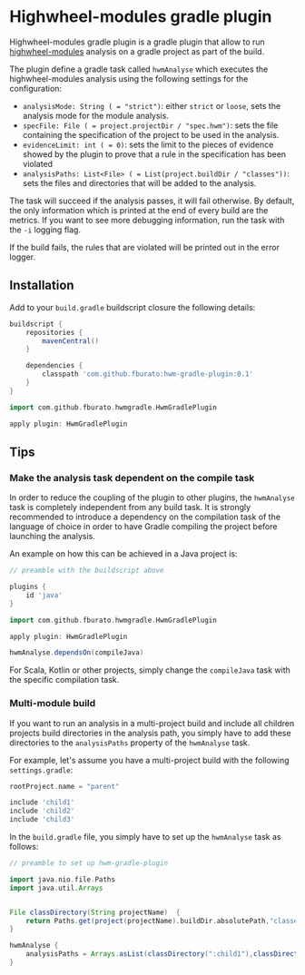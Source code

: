 # Highwheel-modules gradle plugin

Highwheel-modules gradle plugin is a gradle plugin that allow to run 
[highwheel-modules](https://github.com/fburato/highwheel-modules) analysis
on a gradle project as part of the build.

The plugin define a gradle task called `hwmAnalyse` which executes the highwheel-modules analysis using the following
settings for the configuration:

* `analysisMode: String ( = "strict")`: either `strict` or `loose`,  sets the analysis mode for the module analysis.
* `specFile: File ( = project.projectDir / "spec.hwm")`: sets the file containing
the specification of the project to be used in the analysis.
* `evidenceLimit: int ( = 0)`: sets the limit to the pieces of evidence showed by the plugin to prove that a rule in the 
specification has been violated
* `analysisPaths: List<File> ( = List(project.buildDir / "classes"))`: sets the files and directories that will
 be added to the analysis.

The task will succeed if the analysis passes, it will fail otherwise. By default, the only information which is printed
at the end of every build are the metrics. If you want to see more debugging information, run the task with the `-i`
logging flag.

If the build fails, the rules that are violated will be printed out in the error logger.

## Installation

Add to your `build.gradle` buildscript closure the following details:

```groovy
buildscript {
    repositories {
        mavenCentral()
    }

    dependencies {
        classpath 'com.github.fburato:hwm-gradle-plugin:0.1'
    }
}

import com.github.fburato.hwmgradle.HwmGradlePlugin

apply plugin: HwmGradlePlugin
```

## Tips

### Make the analysis task dependent on the compile task

In order to reduce the coupling of the plugin to other plugins, the `hwmAnalyse` task is completely independent
from any build task. It is strongly recommended to introduce a dependency on the compilation task of the language of
choice in order to have Gradle compiling the project before launching the analysis.

An example on how this can be achieved in a Java project is:

```groovy
// preamble with the buildscript above

plugins {
    id 'java'
}

import com.github.fburato.hwmgradle.HwmGradlePlugin

apply plugin: HwmGradlePlugin

hwmAnalyse.dependsOn(compileJava)
```

For Scala, Kotlin or other projects, simply change the `compileJava` task with the specific compilation task.

### Multi-module build

If you want to run an analysis in a multi-project build and include all children projects build directories in the
analysis path, you simply have to add these directories to the `analysisPaths` property of the `hwmAnalyse` task.

For example, let's assume you have a multi-project build with the following `settings.gradle`:

```groovy
rootProject.name = "parent"

include 'child1'
include 'child2'
include 'child3'
``` 

In the `build.gradle` file, you simply have to set up the `hwmAnalyse` task as follows:

```groovy
// preamble to set up hwm-gradle-plugin

import java.nio.file.Paths
import java.util.Arrays


File classDirectory(String projectName)  {
    return Paths.get(project(projectName).buildDir.absolutePath,"classes").toFile()
}

hwmAnalyse {
    analysisPaths = Arrays.asList(classDirectory(":child1"),classDirectory(":child2"),classDirectory(":child3"))
}
```